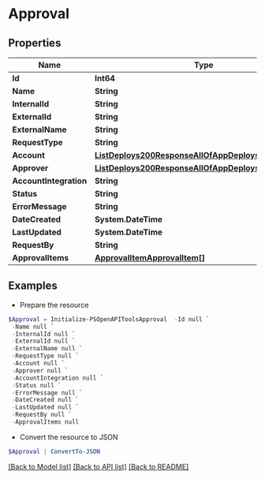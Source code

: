 # Approval
## Properties

Name | Type | Description | Notes
------------ | ------------- | ------------- | -------------
**Id** | **Int64** |  | [optional] 
**Name** | **String** |  | [optional] 
**InternalId** | **String** |  | [optional] 
**ExternalId** | **String** |  | [optional] 
**ExternalName** | **String** |  | [optional] 
**RequestType** | **String** |  | [optional] 
**Account** | [**ListDeploys200ResponseAllOfAppDeploysInnerInstance**](ListDeploys200ResponseAllOfAppDeploysInnerInstance.md) |  | [optional] 
**Approver** | [**ListDeploys200ResponseAllOfAppDeploysInnerInstance**](ListDeploys200ResponseAllOfAppDeploysInnerInstance.md) |  | [optional] 
**AccountIntegration** | **String** |  | [optional] 
**Status** | **String** |  | [optional] 
**ErrorMessage** | **String** |  | [optional] 
**DateCreated** | **System.DateTime** |  | [optional] 
**LastUpdated** | **System.DateTime** |  | [optional] 
**RequestBy** | **String** |  | [optional] 
**ApprovalItems** | [**ApprovalItemApprovalItem[]**](ApprovalItemApprovalItem.md) |  | [optional] 

## Examples

- Prepare the resource
```powershell
$Approval = Initialize-PSOpenAPIToolsApproval  -Id null `
 -Name null `
 -InternalId null `
 -ExternalId null `
 -ExternalName null `
 -RequestType null `
 -Account null `
 -Approver null `
 -AccountIntegration null `
 -Status null `
 -ErrorMessage null `
 -DateCreated null `
 -LastUpdated null `
 -RequestBy null `
 -ApprovalItems null
```

- Convert the resource to JSON
```powershell
$Approval | ConvertTo-JSON
```

[[Back to Model list]](../README.md#documentation-for-models) [[Back to API list]](../README.md#documentation-for-api-endpoints) [[Back to README]](../README.md)

